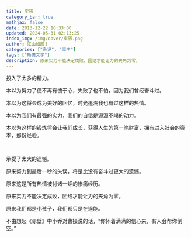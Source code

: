 ```yaml
---
title: 牢骚
category_bar: true
mathjax: false
date: 2013-12-22 10:33:00
updated: 2024-05-31 02:13:25
index_img: /img/cover/牢骚.png
author: 江山如画丨
categories: ["杂记", "高中"]
tags: ["矫情文学"]
description: 原来实力不能决定成败，团结才能让力的夹角为零。
---
```


投入了太多的精力。

本以为努力了便不再有愧于心，失败了也不怕，因为我们曾经奋斗过。

本以为这将会成为美好的回忆，时光追溯我也有过这样的热情。

本以为我们有最强的实力，我们的自信是源源不竭的动力。

本以为这样的锻炼将会让我们成长，获得人生的第一笔财富，拥有进入社会的资本，那份经验。

<br/>

承受了太大的遗憾。

原来努力到最后一秒的失误，将是比没有奋斗过更大的遗憾。

原来这是所有热情被付诸一炬的惨痛经历。

原来实力不能决定成败，团结才能让力的夹角为零。

原来我们都是小孩子，我们都只是在逞能。

不由想起《赤壁》中小乔对曹操说的话，“你怀着满满的信心来，有人会帮你倒空。”
